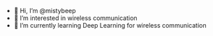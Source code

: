 - 👋 Hi, I’m @mistybeep
- 👀 I’m interested in wireless communication
- 🌱 I’m currently learning Deep Learning for wireless communication

